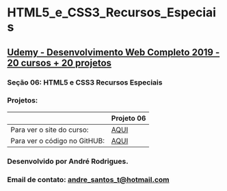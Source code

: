 # HTML5_e_CSS3_Recursos_Especiais
## [Udemy - Desenvolvimento Web Completo 2019 - 20 cursos + 20 projetos](https://www.udemy.com/course/web-completo/)

### Seção 06: HTML5 e CSS3 Recursos Especiais
### Projetos:

<table>
    <thead>
        <th></th>
        <th>Projeto 06</th>
    </thead>
    <tbody>
        <tr>
            <td>Para ver o site do curso:</td>
            <td>
            <a href="https://munrramt.github.io/HTML5_e_CSS3_Recursos_especiais/projeto-06/index.html"> AQUI </a>
            </td>
        </tr>
        <tr>
            <td>Para ver o código no GitHUB:</td>
            <td>
            <a href="https://github.com/MunrraMT/HTML5_e_CSS3_Recursos_especiais/tree/master/projeto-06"> AQUI </a>
            </td>
        </tr>
    </tbody>
</table>


### Desenvolvido por André Rodrigues.
### Email de contato: andre_santos_t@hotmail.com
